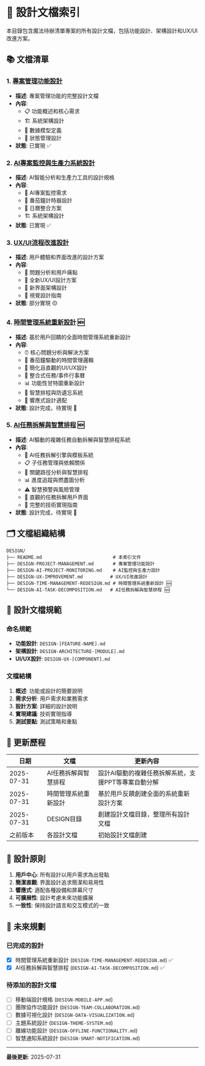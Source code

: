 # 📐 設計文檔索引

本目錄包含魔法待辦清單專案的所有設計文檔，包括功能設計、架構設計和UX/UI改進方案。

## 📚 文檔清單

### 1. [專案管理功能設計](./DESIGN-PROJECT-MANAGEMENT.md)
- **描述**: 專案管理功能的完整設計文檔
- **內容**:
  - 📋 功能概述和核心需求
  - 🏗️ 系統架構設計
  - 💾 數據模型定義
  - 🔄 狀態管理設計
- **狀態**: 已實現 ✅

### 2. [AI專案監控與生產力系統設計](./DESIGN-AI-PROJECT-MONITORING.md)
- **描述**: AI智能分析和生產力工具的設計規格
- **內容**:
  - 🤖 AI專案監控需求
  - 🍅 番茄鐘計時器設計
  - 📅 日曆整合方案
  - 🏗️ 系統架構設計
- **狀態**: 已實現 ✅

### 3. [UX/UI流程改進設計](./DESIGN-UX-IMPROVEMENT.md)
- **描述**: 用戶體驗和界面改進的設計方案
- **內容**:
  - 🎯 問題分析和用戶痛點
  - 🎨 全新UX/UI設計方案
  - 📐 新界面架構設計
  - 🎨 視覺設計指南
- **狀態**: 部分實現 🟡

### 4. [時間管理系統重新設計](./DESIGN-TIME-MANAGEMENT-REDESIGN.md) 🆕
- **描述**: 基於用戶回饋的全面時間管理系統重新設計
- **內容**:
  - ⏰ 核心問題分析與解決方案
  - 🍅 番茄鐘驅動的時間管理邏輯
  - 🎨 簡化且直觀的UI/UX設計
  - 📅 整合式任務/事件行事曆
  - 📊 功能性甘特圖重新設計
  - 🤖 智慧排程與防遺忘系統
  - 📱 響應式設計適配
- **狀態**: 設計完成，待實現 🔄

### 5. [AI任務拆解與智慧排程](./DESIGN-AI-TASK-DECOMPOSITION.md) 🆕
- **描述**: AI驅動的複雜任務自動拆解與智慧排程系統
- **內容**:
  - 🤖 AI任務拆解引擎與模板系統
  - 📋 子任務管理與依賴關係
  - 🧠 關鍵路徑分析與智慧排程
  - 📊 進度追蹤與燃盡圖分析
  - ⚠️ 智慧預警與風險管理
  - 🎨 直觀的任務拆解用戶界面
  - 🔧 完整的技術實現指南
- **狀態**: 設計完成，待實現 🔄

## 🗂️ 文檔組織結構

```
DESIGN/
├── README.md                          # 本索引文件
├── DESIGN-PROJECT-MANAGEMENT.md       # 專案管理功能設計
├── DESIGN-AI-PROJECT-MONITORING.md    # AI監控與生產力設計
├── DESIGN-UX-IMPROVEMENT.md          # UX/UI改進設計
├── DESIGN-TIME-MANAGEMENT-REDESIGN.md # 時間管理系統重新設計 🆕
└── DESIGN-AI-TASK-DECOMPOSITION.md   # AI任務拆解與智慧排程 🆕
```

## 📝 設計文檔規範

### 命名規範
- **功能設計**: `DESIGN-[FEATURE-NAME].md`
- **架構設計**: `DESIGN-ARCHITECTURE-[MODULE].md`
- **UI/UX設計**: `DESIGN-UX-[COMPONENT].md`

### 文檔結構
1. **概述**: 功能或設計的簡要說明
2. **需求分析**: 用戶需求和業務需求
3. **設計方案**: 詳細的設計說明
4. **實現建議**: 技術實現指導
5. **測試要點**: 測試策略和重點

## 🔄 更新歷程

| 日期 | 文檔 | 更新內容 |
|------|------|----------|
| 2025-07-31 | AI任務拆解與智慧排程 | 設計AI驅動的複雜任務拆解系統，支援PPT等專案自動分解 |
| 2025-07-31 | 時間管理系統重新設計 | 基於用戶反饋創建全面的系統重新設計方案 |
| 2025-07-31 | DESIGN目錄 | 創建設計文檔目錄，整理所有設計文檔 |
| 之前版本 | 各設計文檔 | 初始設計文檔創建 |

## 🎯 設計原則

1. **用戶中心**: 所有設計以用戶需求為出發點
2. **簡潔直觀**: 界面設計追求簡潔和易用性
3. **響應式**: 適配各種設備和屏幕尺寸
4. **可擴展性**: 設計考慮未來功能擴展
5. **一致性**: 保持設計語言和交互模式的一致

## 🚀 未來規劃

### 已完成的設計
- [x] 時間管理系統重新設計 (`DESIGN-TIME-MANAGEMENT-REDESIGN.md`) ✅
- [x] AI任務拆解與智慧排程 (`DESIGN-AI-TASK-DECOMPOSITION.md`) ✅

### 待添加的設計文檔
- [ ] 移動端設計規格 (`DESIGN-MOBILE-APP.md`)
- [ ] 團隊協作功能設計 (`DESIGN-TEAM-COLLABORATION.md`)
- [ ] 數據可視化設計 (`DESIGN-DATA-VISUALIZATION.md`)
- [ ] 主題系統設計 (`DESIGN-THEME-SYSTEM.md`)
- [ ] 離線功能設計 (`DESIGN-OFFLINE-FUNCTIONALITY.md`)
- [ ] 智慧通知系統設計 (`DESIGN-SMART-NOTIFICATION.md`)

---

**最後更新**: 2025-07-31